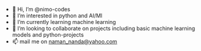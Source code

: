 - 👋 Hi, I’m @nimo-codes
- 👀 I’m interested in python and AI/Ml
- 🌱 I’m currently learning machine learning
- 💞️ I’m looking to collaborate on projects including basic machine learning models and python-projects
- 📫 mail me on naman_nanda@yahoo.com
<!---
nimo-codes/nimo-codes is a ✨ special ✨ repository because its `README.md` (this file) appears on your GitHub profile.
You can click the Preview link to take a look at your changes.
--->
